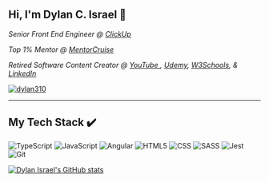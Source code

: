 ## Hi, I'm Dylan C. Israel 👋

<p><em>Senior Front End Engineer @ <a href="https://clickup.com/">ClickUp
</a>
</em></p>
<p><em>Top 1% Mentor @ <a href="https://mentorcruise.com/mentor/DylanIsrael/">MentorCruise
</a>
</em></p>
<p><em>Retired Software Content Creator @ <a href="https://youtube.com/codingtutorials360">YouTube
  </a>, <a href="https://www.udemy.com/user/dylanisrael/">Udemy</a>, <a href="https://www.w3schools.com/typescript/">W3Schools</a>, & <a href="https://www.linkedin.com/learning/instructors/dylan-israel">LinkedIn</a>
</em></p>

[![dylan310](https://img.shields.io/badge/dylan310-%230077B5.svg?style=for-the-badge&logo=linkedin&logoColor=white)](https://www.linkedin.com/in/dylan310/)
<!-- [![GitHub Dylan-Israel](https://img.shields.io/github/followers/Dylan-Israel?label=follow&style=social)](https://github.com/Dylan-Israel) -->

---

## My Tech Stack :heavy_check_mark:
![TypeScript](https://img.shields.io/badge/typescript-%23007ACC.svg?style=for-the-badge&logo=typescript&logoColor=white) ![JavaScript](https://img.shields.io/badge/javascript-%23323330.svg?style=for-the-badge&logo=javascript&logoColor=%23F7DF1E) ![Angular](https://img.shields.io/badge/angular-%23DD0031.svg?style=for-the-badge&logo=angular&logoColor=white) ![HTML5](https://img.shields.io/badge/HTML5-E34F26?style=for-the-badge&logo=html5&logoColor=white) ![CSS](https://img.shields.io/badge/CSS3-1572B6?style=for-the-badge&logo=css3&logoColor=white) ![SASS](https://img.shields.io/badge/Sass-CC6699?style=for-the-badge&logo=sass&logoColor=white) ![Jest](https://img.shields.io/badge/Jest-C21325?style=for-the-badge&logo=jest&logoColor=white) ![Git](https://img.shields.io/badge/git-%23F05033.svg?style=for-the-badge&logo=git&logoColor=white)

[![Dylan Israel's GitHub stats](https://github-readme-stats.vercel.app/api?username=Dylan-Israel&count_private=true&show_icons=true)](https://github.com/anuraghazra/github-readme-stats)


